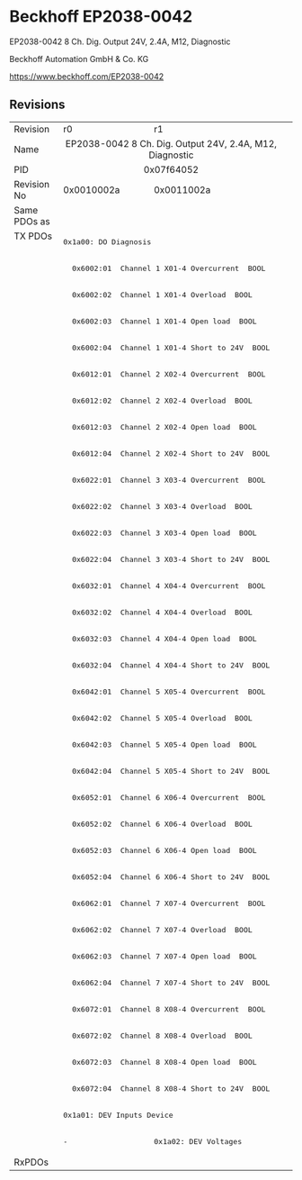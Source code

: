 # Beckhoff EP2038-0042

EP2038-0042 8 Ch. Dig. Output 24V, 2.4A, M12, Diagnostic

Beckhoff Automation GmbH & Co. KG

https://www.beckhoff.com/EP2038-0042

## Revisions
<table>
<tr>
<td>Revision</td>
<td>r0</td>
<td>r1</td>
</tr>
<tr>
<td>Name</td>
<td colspan=2 align="center">EP2038-0042 8 Ch. Dig. Output 24V, 2.4A, M12, Diagnostic</td>
</tr>
<tr>
<td>PID</td>
<td colspan=2 align="center">0x07f64052</td>
</tr>
<tr>
<td>Revision No</td>
<td>0x0010002a</td>
<td>0x0011002a</td>
</tr>
<tr>
<td>Same PDOs as</td>
<td colspan=2 align="center"></td>
</tr>
<tr>
<td rowspan=35 valign=top>TX PDOs</td>
<td colspan=2 align="left"><pre>0x1a00: DO Diagnosis</pre></td>
<td></td>
</tr>
<tr>
<td colspan=2 align="left"><pre>  0x6002:01  Channel 1 X01-4 Overcurrent  BOOL</pre></td>
</tr>
<tr>
<td colspan=2 align="left"><pre>  0x6002:02  Channel 1 X01-4 Overload  BOOL</pre></td>
</tr>
<tr>
<td colspan=2 align="left"><pre>  0x6002:03  Channel 1 X01-4 Open load  BOOL</pre></td>
</tr>
<tr>
<td colspan=2 align="left"><pre>  0x6002:04  Channel 1 X01-4 Short to 24V  BOOL</pre></td>
</tr>
<tr>
<td colspan=2 align="left"><pre>  0x6012:01  Channel 2 X02-4 Overcurrent  BOOL</pre></td>
</tr>
<tr>
<td colspan=2 align="left"><pre>  0x6012:02  Channel 2 X02-4 Overload  BOOL</pre></td>
</tr>
<tr>
<td colspan=2 align="left"><pre>  0x6012:03  Channel 2 X02-4 Open load  BOOL</pre></td>
</tr>
<tr>
<td colspan=2 align="left"><pre>  0x6012:04  Channel 2 X02-4 Short to 24V  BOOL</pre></td>
</tr>
<tr>
<td colspan=2 align="left"><pre>  0x6022:01  Channel 3 X03-4 Overcurrent  BOOL</pre></td>
</tr>
<tr>
<td colspan=2 align="left"><pre>  0x6022:02  Channel 3 X03-4 Overload  BOOL</pre></td>
</tr>
<tr>
<td colspan=2 align="left"><pre>  0x6022:03  Channel 3 X03-4 Open load  BOOL</pre></td>
</tr>
<tr>
<td colspan=2 align="left"><pre>  0x6022:04  Channel 3 X03-4 Short to 24V  BOOL</pre></td>
</tr>
<tr>
<td colspan=2 align="left"><pre>  0x6032:01  Channel 4 X04-4 Overcurrent  BOOL</pre></td>
</tr>
<tr>
<td colspan=2 align="left"><pre>  0x6032:02  Channel 4 X04-4 Overload  BOOL</pre></td>
</tr>
<tr>
<td colspan=2 align="left"><pre>  0x6032:03  Channel 4 X04-4 Open load  BOOL</pre></td>
</tr>
<tr>
<td colspan=2 align="left"><pre>  0x6032:04  Channel 4 X04-4 Short to 24V  BOOL</pre></td>
</tr>
<tr>
<td colspan=2 align="left"><pre>  0x6042:01  Channel 5 X05-4 Overcurrent  BOOL</pre></td>
</tr>
<tr>
<td colspan=2 align="left"><pre>  0x6042:02  Channel 5 X05-4 Overload  BOOL</pre></td>
</tr>
<tr>
<td colspan=2 align="left"><pre>  0x6042:03  Channel 5 X05-4 Open load  BOOL</pre></td>
</tr>
<tr>
<td colspan=2 align="left"><pre>  0x6042:04  Channel 5 X05-4 Short to 24V  BOOL</pre></td>
</tr>
<tr>
<td colspan=2 align="left"><pre>  0x6052:01  Channel 6 X06-4 Overcurrent  BOOL</pre></td>
</tr>
<tr>
<td colspan=2 align="left"><pre>  0x6052:02  Channel 6 X06-4 Overload  BOOL</pre></td>
</tr>
<tr>
<td colspan=2 align="left"><pre>  0x6052:03  Channel 6 X06-4 Open load  BOOL</pre></td>
</tr>
<tr>
<td colspan=2 align="left"><pre>  0x6052:04  Channel 6 X06-4 Short to 24V  BOOL</pre></td>
</tr>
<tr>
<td colspan=2 align="left"><pre>  0x6062:01  Channel 7 X07-4 Overcurrent  BOOL</pre></td>
</tr>
<tr>
<td colspan=2 align="left"><pre>  0x6062:02  Channel 7 X07-4 Overload  BOOL</pre></td>
</tr>
<tr>
<td colspan=2 align="left"><pre>  0x6062:03  Channel 7 X07-4 Open load  BOOL</pre></td>
</tr>
<tr>
<td colspan=2 align="left"><pre>  0x6062:04  Channel 7 X07-4 Short to 24V  BOOL</pre></td>
</tr>
<tr>
<td colspan=2 align="left"><pre>  0x6072:01  Channel 8 X08-4 Overcurrent  BOOL</pre></td>
</tr>
<tr>
<td colspan=2 align="left"><pre>  0x6072:02  Channel 8 X08-4 Overload  BOOL</pre></td>
</tr>
<tr>
<td colspan=2 align="left"><pre>  0x6072:03  Channel 8 X08-4 Open load  BOOL</pre></td>
</tr>
<tr>
<td colspan=2 align="left"><pre>  0x6072:04  Channel 8 X08-4 Short to 24V  BOOL</pre></td>
</tr>
<tr>
<td colspan=2 align="left"><pre>0x1a01: DEV Inputs Device</pre></td>
</tr>
<tr>
<td><pre>-</pre></td>
<td><pre>0x1a02: DEV Voltages</pre></td>
</tr>
<tr>
<td>RxPDOs</td>
<td colspan=2 align="left"></td>
</tr>
</table>
